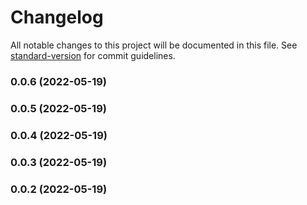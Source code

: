 # Changelog

All notable changes to this project will be documented in this file. See [standard-version](https://github.com/conventional-changelog/standard-version) for commit guidelines.

### 0.0.6 (2022-05-19)

### 0.0.5 (2022-05-19)

### 0.0.4 (2022-05-19)

### 0.0.3 (2022-05-19)

### 0.0.2 (2022-05-19)
